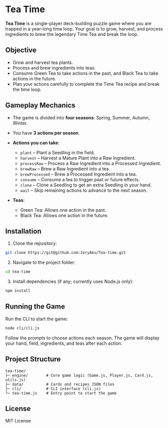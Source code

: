 # Tea Time

**Tea Time** is a single-player deck-building puzzle game where you are trapped in a year-long time loop. Your goal is to grow, harvest, and process ingredients to brew the legendary Time Tea and break the loop.

## Objective

* Grow and harvest tea plants.
* Process and brew ingredients into teas.
* Consume Green Tea to take actions in the past, and Black Tea to take actions in the future.
* Plan your actions carefully to complete the Time Tea recipe and break the time loop.

## Gameplay Mechanics

* The game is divided into **four seasons**: Spring, Summer, Autumn, Winter.

* You have **3 actions per season**.

* **Actions you can take**:

  * `plant` – Plant a Seedling in the field.
  * `harvest` – Harvest a Mature Plant into a Raw Ingredient.
  * `processRaw` – Process a Raw Ingredient into a Processed Ingredient.
  * `brewRaw` – Brew a Raw Ingredient into a tea.
  * `brewProcessed` – Brew a Processed Ingredient into a tea.
  * `consume` – Consume a tea to trigger past or future effects.
  * `clone` – Clone a Seedling to get an extra Seedling in your hand.
  * `wait` – Skip remaining actions to advance to the next season.

* **Teas**:

  * Green Tea: Allows one action in the past.
  * Black Tea: Allows one action in the future.

## Installation

1. Clone the repository:

```bash
git clone https://git@github.com:JoryAku/Tea-time.git
```

2. Navigate to the project folder:

```bash
cd tea-time
```

3. Install dependencies (if any; currently uses Node.js only):

```bash
npm install
```

## Running the Game

Run the CLI to start the game:

```bash
node cli/cli.js
```

Follow the prompts to choose actions each season. The game will display your hand, field, ingredients, and teas after each action.

## Project Structure

```
tea-time/
├─ engine/        # Core game logic (Game.js, Player.js, Card.js, utils.js)
├─ data/          # Cards and recipes JSON files
├─ cli/           # CLI interface (cli.js)
└─ tea-time.js    # Entry point to start the game
```

## License

MIT License

